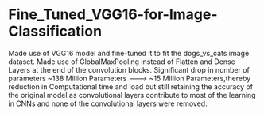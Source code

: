 # Fine_Tuned_VGG16-for-Image-Classification

Made use of VGG16 model and fine-tuned it to fit the dogs_vs_cats image dataset.
Made use of GlobalMaxPooling instead of Flatten and Dense Layers at the end of the convolution blocks. Significant drop in number of parameters
~138 Million Parameters ---> ~15 Million Parameters,thereby reduction in Computational time and load but still retaining the accuracy of the original model as convolutional layers contribute to most of the learning in CNNs and none of the convolutional layers were removed. 

